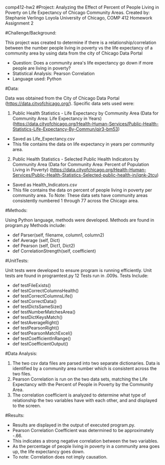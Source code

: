 comp412-hw2
#Project: Analyzing the Effect of Percent of People Living in Poverty on Life Expectancy of Chicago Community Areas.
Created by: Stephanie Verlingo
Loyola University of Chicago, COMP 412 Homework Assignment 2


#Challenge/Background:

This project was created to determine if there is a relationship/correlation between the number people living in poverty vs the life expectancy of a community area by using data from the city of Chicago Data Portal
- Question: Does a community area's life expectancy go down if more people are living in poverty? 
- Statistical Analysis: Pearson Correlation
- Language used: Python

#Data:

Data was obtained from the City of Chicago Data Portal (https://data.cityofchicago.org/).
Specific data sets used were:

1. Public Health Statistics - Life Expectancy by Community Area (Data for Community Area: Life Expectancy in Years) (https://data.cityofchicago.org/Health-Human-Services/Public-Health-Statistics-Life-Expectancy-By-Commun/qjr3-bm53)
 - Saved as Life_Expectancy.csv
 - This file contains the data on life expectancy in years per community area.
2. Public Health Statistics - Selected Public Health Indicators by Community Area (Data for Community Area: Percent of Population Living in Poverty) (https://data.cityofchicago.org/Health-Human-Services/Public-Health-Statistics-Selected-public-health-in/iqnk-2tcu) 
 - Saved as Health_Indicators.csv
 - This file contains the data on percent of people living in poverty per community area.
To Note: These data sets have community areas consistently numbered 1 through 77 across the Chicago area.

#Methods:

Using Python language, methods were developed. 
Methods are found in program.py
Methods include: 
- def Parser(self, filename, column1, column2) 
- def Average (self, Dict)
- def Pearson (self, Dict1, Dict2)
- def CorrelationStrength(self, coefficient)

#UnitTests:

Unit tests were developed to ensure program is running efficiently. 
Unit tests are found in programtest.py
12 Tests run in .009s. 
Tests Include:
- def testFileExists()
- def testCorrectColumnsHealth()
- def testCorrectColumnsLife()
- def testCorrectData()
- def testDictsSameSize()
- def testNumberMatchesArea()
- def testDictKeysMatch()
- def testAverageRight()
- def testPearsonRight()
- def testPearsonMatchExcel()
- def testCoefficientInRange()
- def testCoefficientOutput()

#Data Analysis:

1. The two csv data files are parsed into two separate dictionaries. Data is identified by a community area number which is consistent across the two files.
2. Pearson Correlation is run on the two data sets, matching the Life Expectancy with the Percent of People in Poverty by the Community Area.
3. The correlation coefficient is analyzed to determine what type of relationship the two variables have with each other, and and displayed to the screen.

#Results:

- Results are displayed in the output of executed program.py. 
- Pearson Correlation Coefficient was determined to be approximately -.66.
- This indicates a strong negative correlation between the two variables.
- As the percentage of people living in poverty in a community area goes up, the life expectancy goes down. 
- To note: Correlation does not imply causation.
